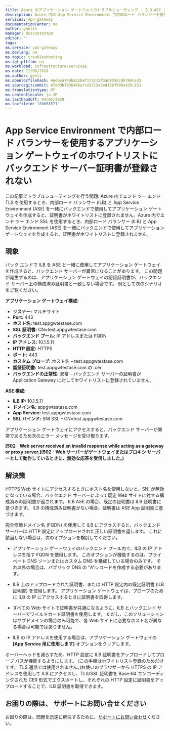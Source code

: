 ```yaml
---
title: Azure のアプリケーション ゲートウェイのトラブルシューティング - ILB ASE | Microsoft Docs
description: Azure 内の App Service Environment で内部ロード バランサーを使用してアプリケーション ゲートウェイをトラブルシューティングする方法について説明します。
services: vpn-gateway
documentationCenter: na
author: genlin
manager: dcscontentpm
editor: ''
tags: ''
ms.service: vpn-gateway
ms.devlang: na
ms.topic: troubleshooting
ms.tgt_pltfrm: na
ms.workload: infrastructure-services
ms.date: 11/06/2018
ms.author: genli
ms.openlocfilehash: 4edeea749ba22bef173c15f3a0855679b784ce33
ms.sourcegitcommit: 67addb783644bafce5713e3ed10b7599a1d5c151
ms.translationtype: HT
ms.contentlocale: ja-JP
ms.lasthandoff: 04/05/2020
ms.locfileid: "80668571"
---
```

# <a name="back-end-server-certificate-is-not-whitelisted-for-an-application-gateway-using-an-internal-load-balancer-with-an-app-service-environment"></a>App Service Environment で内部ロード バランサーを使用するアプリケーション ゲートウェイのホワイトリストにバックエンド サーバー証明書が登録されない

この記事でトラブルシューティングを行う問題: Azure 内でエンド ツー エンド TLS を使用するとき、内部ロード バランサー (ILB) と App Service Environment (ASE) を一緒にバックエンドで使用してアプリケーション ゲートウェイを作成すると、証明書がホワイトリストに登録されません。Azure 内でエンド ツー エンド SSL を使用するとき、内部ロード バランサー (ILB) と App Service Environment (ASE) を一緒にバックエンドで使用してアプリケーション ゲートウェイを作成すると、証明書がホワイトリストに登録されません。

## <a name="symptoms"></a>現象

バック エンドで ILB を ASE と一緒に使用してアプリケーション ゲートウェイを作成すると、バックエンド サーバーが異常になることがあります。 この問題が発生するのは、アプリケーション ゲートウェイの認証証明書が、バックエンド サーバー上の構成済み証明書と一致しない場合です。 例として次のシナリオをご覧ください。

**アプリケーション ゲートウェイ構成:**

- **リスナー:** マルチサイト
- **Port:** 443
- **ホスト名:** test.appgwtestase.com
- **SSL 証明書:** CN=test.appgwtestase.com
- **バックエンド プール:** IP アドレスまたは FQDN
- **IP アドレス:** 10.1.5.11
- **HTTP 設定:** HTTPS
- **ポート:** 443
- **カスタム プローブ:** ホスト名 – test.appgwtestase.com
- **認証証明書:** test.appgwtestase.com の .cer
- **バックエンドの正常性:** 異常 – バックエンド サーバーの証明書が Application Gateway に対してホワイトリストに登録されていません。

**ASE 構成:**

- **ILB IP:** 10.1.5.11
- **ドメイン名:** appgwtestase.com
- **App Service:** test.appgwtestase.com
- **SSL バインド:** SNI SSL – CN=test.appgwtestase.com

アプリケーション ゲートウェイにアクセスすると、バックエンド サーバーが異常であるため次のエラー メッセージを受け取ります。

**[502 - Web server received an invalid response while acting as a gateway or proxy server.]\(502 - Web サーバーがゲートウェイまたはプロキシ サーバーとして動作しているときに、無効な応答を受信しました。\)**

## <a name="solution"></a>解決策

HTTPS Web サイトにアクセスするときにホスト名を使用しないと、SNI が無効になっている場合、バックエンド サーバーによって既定 Web サイトに対する構成済みの証明書が返されます。 ILB ASE の場合、既定の証明書は ILB 証明書に基づきます。 ILB の構成済み証明書がない場合、証明書は ASE App 証明書に基づきます。

完全修飾ドメイン名 (FQDN) を使用して ILB にアクセスすると、バックエンド サーバーは HTTP 設定にアップロードされた正しい証明書を返します。 これに該当しない場合は、次のオプションを検討してください。

- アプリケーション ゲートウェイのバックエンド プール内で、ILB の IP アドレスを指す FQDN を使用します。 このオプションが機能するのは、プライベート DNS ゾーンまたはカスタム DNS を構成している場合のみです。 それ以外の場合は、パブリック DNS の "A"レコードを作成する必要があります。

- ILB 上のアップロードされた証明書、または HTTP 設定内の既定証明書 (ILB 証明書) を使用します。 アプリケーション ゲートウェイは、プローブのために ILB の IP にアクセスするときに証明書を取得します。

- すべての Web サイトで証明書が共通になるように、ILB とバックエンド サーバーでワイルドカード証明書を使用します。 ただし、このソリューションはサブドメインの場合のみ可能で、各 Web サイトに必要なホスト名が異なる場合は可能ではありません。

- ILB の IP アドレスを使用する場合は、アプリケーション ゲートウェイの **[App Service 用に使用します]** オプションをクリアします。

オーバーヘッドを減らすため、HTTP 設定に ILB 証明書をアップロードしてプローブ パスが機能するようにします。 (この手順はホワイトリスト登録のためだけです。 TLS 通信では使用されません。)お使いのブラウザーから HTTPS の IP アドレスを使用して ILB にアクセスし、TLS/SSL 証明書を Base-64 エンコーディングされた CER 形式でエクスポートし、それぞれの HTTP 設定に証明書をアップロードすることで、ILB 証明書を取得できます。

## <a name="need-help-contact-support"></a>お困りの際は、 サポートにお問い合せください

お困りの際は、問題を迅速に解決するために、[サポートにお問い合わせ](https://portal.azure.com/?#blade/Microsoft_Azure_Support/HelpAndSupportBlade)ください。

